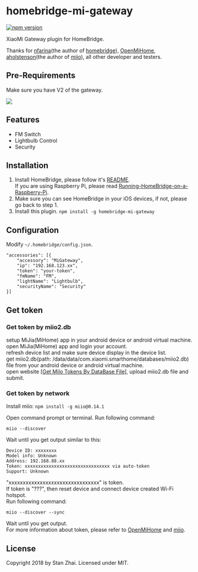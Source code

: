 # homebridge-mi-gateway

[![npm version](https://badge.fury.io/js/homebridge-mi-gateway.svg)](https://badge.fury.io/js/homebridge-mi-gateway)

XiaoMi Gateway plugin for HomeBridge.

Thanks for [nfarina](https://github.com/nfarina)(the author of [homebridge](https://github.com/nfarina/homebridge)), [OpenMiHome](https://github.com/OpenMiHome/mihome-binary-protocol), [aholstenson](https://github.com/aholstenson)(the author of [miio](https://github.com/aholstenson/miio)), all other developer and testers.

## Pre-Requirements

Make sure you have V2 of the gateway.

![](https://raw.githubusercontent.com/stanzhai/homebridge-mi-gateway/master/Gateway.jpg)

## Features

- FM Switch
- Lightbulb Control
- Security

## Installation

1. Install HomeBridge, please follow it's [README](https://github.com/nfarina/homebridge/blob/master/README.md).   
If you are using Raspberry Pi, please read [Running-HomeBridge-on-a-Raspberry-Pi](https://github.com/nfarina/homebridge/wiki/Running-HomeBridge-on-a-Raspberry-Pi).   
2. Make sure you can see HomeBridge in your iOS devices, if not, please go back to step 1.   
3. Install this plugin.   `npm install -g homebridge-mi-gateway`

## Configuration

Modify `~/.homebridge/config.json`.

```
"accessories": [{
    "accessory": "MiGateway",
    "ip": "192.168.123.xx",
    "token": "your-token",
    "fmName": "FM",
    "lightName": "Lightbulb",
    "securityName": "Security"
}]
```

## Get token

### Get token by miio2.db

setup MiJia(MiHome) app in your android device or android virtual machine.   
open MiJia(MiHome) app and login your account.   
refresh device list and make sure device display in the device list.   
get miio2.db(path: /data/data/com.xiaomi.smarthome/databases/miio2.db) file from your android device or android virtual machine.   
open website [[Get MiIo Tokens By DataBase File](http://miio2.yinhh.com/)], upload miio2.db file and submit.    

### Get token by network

Install miio: `npm install -g miio@0.14.1`

Open command prompt or terminal. Run following command:   

```
miio --discover
```

Wait until you get output similar to this:   

```
Device ID: xxxxxxxx   
Model info: Unknown   
Address: 192.168.88.xx   
Token: xxxxxxxxxxxxxxxxxxxxxxxxxxxxxxxx via auto-token   
Support: Unknown   
```

"xxxxxxxxxxxxxxxxxxxxxxxxxxxxxxxx" is token.   
If token is "???", then reset device and connect device created Wi-Fi hotspot.   
Run following command:   

```
miio --discover --sync
```

Wait until you get output.   
For more information about token, please refer to [OpenMiHome](https://github.com/OpenMiHome/mihome-binary-protocol) and [miio](https://github.com/aholstenson/miio).   

## License

Copyright 2018 by Stan Zhai. Licensed under MIT.
